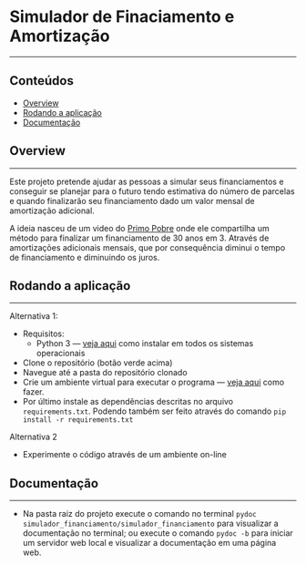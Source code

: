 

# Simulador de Finaciamento e Amortização

---
## Conteúdos
 
- [Overview](#Overview)
- [Rodando a aplicação](#Rodando-a-aplicação)
- [Documentação](#Documentação)


## Overview

---

Este projeto pretende ajudar as pessoas a simular seus financiamentos e conseguir se planejar para o futuro tendo 
estimativa do número de parcelas e quando finalizarão seu financiamento dado um valor mensal de amortização 
adicional.

A ideia nasceu de um video do [Primo Pobre](https://www.youtube.com/c/PrimoPobre) onde ele compartilha um método 
para finalizar um financiamento de 30 anos em 3. Através de amortizações adicionais mensais, que por consequência 
diminui o tempo de financiamento e diminuindo os juros.


## Rodando a aplicação

---

Alternativa 1:
- Requisitos:
  - Python 3 — [veja aqui](https://realpython.com/installing-python/) como instalar em todos os sistemas operacionais
- Clone o repositório (botão verde acima)
- Navegue até a pasta do repositório clonado
- Crie um ambiente virtual para executar o programa — 
[veja aqui](https://realpython.com/python-virtual-environments-a-primer/#create-it) como fazer.
- Por último instale as dependências descritas no arquivo ```requirements.txt```. Podendo também ser feito através 
  do comando ```pip install -r requirements.txt```

Alternativa 2

- Experimente o código através de um ambiente on-line  

## Documentação

---
- Na pasta raiz do projeto execute o comando no terminal ```pydoc simulador_financiamento/simulador_financiamento``` 
  para visualizar a documentação no terminal; ou execute o comando ```pydoc -b``` para iniciar um servidor web local e 
  visualizar a documentação em uma página web.


